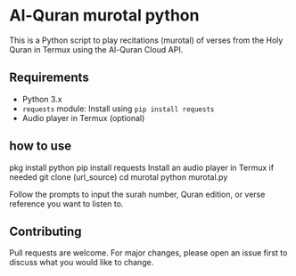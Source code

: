 # Al-Quran murotal python

This is a Python script to play recitations (murotal) of verses from the Holy Quran in Termux using the Al-Quran Cloud API.

## Requirements

- Python 3.x
- `requests` module: Install using `pip install requests`
- Audio player in Termux (optional)

## how to use

pkg install python
pip install requests
Install an audio player in Termux if needed
git clone (url_source)
cd murotal
python murotal.py

Follow the prompts to input the surah number, Quran edition, or verse reference you want to listen to.

## Contributing

Pull requests are welcome. For major changes, please open an issue first to discuss what you would like to change.

